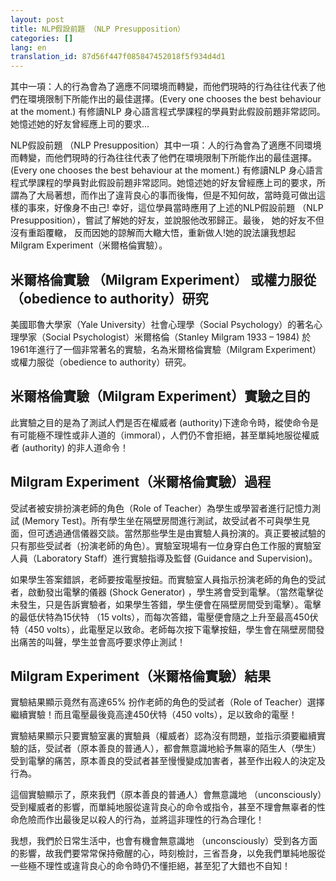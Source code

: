 ```yaml
---
layout: post
title: NLP假設前題 （NLP Presupposition）
categories: []
lang: en
translation_id: 87d56f447f085847452018f5f934d4d1
---
```


其中一項：人的行為會為了適應不同環境而轉變，而他們現時的行為往往代表了他們在環境限制下所能作出的最佳選擇。(Every one chooses the best behaviour at the moment.) 有修讀NLP 身心語言程式學課程的學員對此假設前題非常認同。她憶述她的好友曾經應上司的要求...

NLP假設前題 （NLP Presupposition）其中一項：人的行為會為了適應不同環境而轉變，而他們現時的行為往往代表了他們在環境限制下所能作出的最佳選擇。(Every one chooses the best behaviour at the moment.) 有修讀NLP 身心語言程式學課程的學員對此假設前題非常認同。她憶述她的好友曾經應上司的要求，所謂為了大局著想，而作出了違背良心的事而後悔，但是不知何故，當時竟可做出這樣的事來，好像身不由己! 幸好，這位學員當時應用了上述的NLP假設前題 （NLP Presupposition），嘗試了解她的好友，並說服他改邪歸正。最後， 她的好友不但沒有重蹈覆轍， 反而因她的諒解而大轍大悟，重新做人!她的說法讓我想起Milgram Experiment（米爾格倫實驗）。

## 米爾格倫實驗 （Milgram Experiment） 或權力服從（obedience to authority）研究

美國耶魯大學家（Yale University）社會心理學（Social Psychology）的著名心理學家（Social Psychologist）米爾格倫（Stanley Milgram  1933 –  1984) 於1961年進行了一個非常著名的實驗，名為米爾格倫實驗（Milgram Experiment）或權力服從（obedience to authority）研究。

## 米爾格倫實驗（Milgram Experiment）實驗之目的

此實驗之目的是為了測試人們是否在權威者 (authority)下達命令時，縱使命令是有可能極不理性或非人道的（immoral），人們仍不會拒絕，甚至單純地服從權威者 (authority) 的非人道命令！

## Milgram Experiment（米爾格倫實驗）過程

受試者被安排扮演老師的角色（Role of Teacher）為學生或學習者進行記憶力測試  (Memory Test)。所有學生坐在隔壁房間進行測試，故受試者不可與學生見面，但可透過通信儀器交談。當然那些學生是由實驗人員扮演的。真正要被試驗的只有那些受試者（扮演老師的角色）。實驗室現場有一位身穿白色工作服的實驗室人員（Laboratory Staff）進行實驗指導及監督 (Guidance and Supervision)。

如果學生答案錯誤，老師要按電壓按鈕。而實驗室人員指示扮演老師的角色的受試者，啟動發出電擊的儀器 (Shock Generator) ，學生將會受到電擊。（當然電擊從未發生，只是告訴實驗者，如果學生答錯，學生便會在隔壁房間受到電擊）。電擊的最低伏特為15伏特 （15 volts），而每次答錯，電壓便會隨之上升至最高450伏特（450 volts），此電壓足以致命。老師每次按下電擊按鈕，學生會在隔壁房間發出痛苦的叫聲，學生並會高呼要求停止測試！

## Milgram Experiment（米爾格倫實驗）結果

實驗結果顯示竟然有高達65% 扮作老師的角色的受試者（Role of  Teacher）選擇繼續實驗！而且電壓最後竟高達450伏特（450 volts），足以致命的電壓！

實驗結果顯示只要實驗室裏的實驗員（權威者）認為沒有問題，並指示須要繼續實驗的話，受試者（原本善良的普通人），都會無意識地給予無辜的陌生人（學生）受到電擊的痛苦，原本善良的受試者甚至慢慢變成加害者，甚至作出殺人的決定及行為。

這個實驗顯示了，原來我們（原本善良的普通人）會無意識地 （unconsciously）受到權威者的影響，而單純地服從違背良心的命令或指令，甚至不理會無辜者的性命危險而作出最後足以殺人的行為，並將這非理性的行為合理化！

我想，我們於日常生活中，也會有機會無意識地 （unconsciously）受到各方面的影響，故我們要常常保持儆醒的心，時刻檢討，三省吾身，以免我們單純地服從一些極不理性或違背良心的命令時仍不懂拒絕，甚至犯了大錯也不自知！
